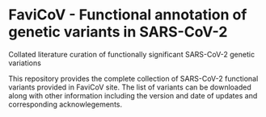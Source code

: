 # FaviCoV - Functional annotation of genetic variants in SARS-CoV-2
Collated literature curation of functionally significant SARS-CoV-2 genetic variations

This repository provides the complete collection of SARS-CoV-2 functional variants provided in FaviCoV site. The list of variants can be downloaded along with other information including the version and date of updates and corresponding acknowlegements. 

